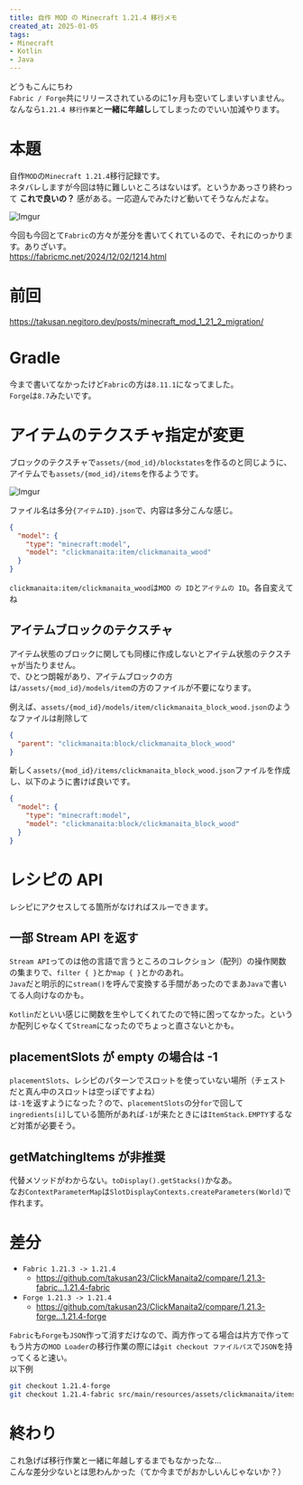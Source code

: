 ```yaml
---
title: 自作 MOD の Minecraft 1.21.4 移行メモ
created_at: 2025-01-05
tags:
- Minecraft
- Kotlin
- Java
---
```

どうもこんにちわ  
`Fabric / Forge`共にリリースされているのに1ヶ月も空いてしまいすいません。なんなら`1.21.4 移行作業`と**一緒に年越し**してしまったのでいい加減やります。

# 本題
自作`MOD`の`Minecraft 1.21.4`移行記録です。  
ネタバレしますが今回は特に難しいところはないはず。というかあっさり終わって **これで良いの？** 感がある。一応遊んでみたけど動いてそうなんだよな。

![Imgur](https://i.imgur.com/fuiRyI6.png)

今回も今回とて`Fabric`の方々が差分を書いてくれているので、それにのっかります。ありざいす。  
https://fabricmc.net/2024/12/02/1214.html

# 前回
https://takusan.negitoro.dev/posts/minecraft_mod_1_21_2_migration/

# Gradle
今まで書いてなかったけど`Fabric`の方は`8.11.1`になってました。  
`Forge`は`8.7`みたいです。

# アイテムのテクスチャ指定が変更
ブロックのテクスチャで`assets/{mod_id}/blockstates`を作るのと同じように、アイテムでも`assets/{mod_id}/items`を作るようです。  

![Imgur](https://i.imgur.com/Wescj9U.png)

ファイル名は多分`{アイテムID}.json`で、内容は多分こんな感じ。

```json
{
  "model": {
    "type": "minecraft:model",
    "model": "clickmanaita:item/clickmanaita_wood"
  }
}
```

`clickmanaita:item/clickmanaita_wood`は`MOD の ID`と`アイテムの ID`。各自変えてね

## アイテムブロックのテクスチャ
アイテム状態のブロックに関しても同様に作成しないとアイテム状態のテクスチャが当たりません。  
で、ひとつ朗報があり、アイテムブロックの方は`/assets/{mod_id}/models/item`の方のファイルが不要になります。

例えば、`assets/{mod_id}/models/item/clickmanaita_block_wood.json`のようなファイルは削除して

```json
{
  "parent": "clickmanaita:block/clickmanaita_block_wood"
}
```

新しく`assets/{mod_id}/items/clickmanaita_block_wood.json`ファイルを作成し、以下のように書けば良いです。

```json
{
  "model": {
    "type": "minecraft:model",
    "model": "clickmanaita:block/clickmanaita_block_wood"
  }
}
```

# レシピの API
レシピにアクセスしてる箇所がなければスルーできます。

## 一部 Stream API を返す
`Stream API`ってのは他の言語で言うところのコレクション（配列）の操作関数の集まりで、`filter { }`とか`map { }`とかのあれ。  
`Java`だと明示的に`stream()`を呼んで変換する手間があったのでまあ`Java`で書いてる人向けなのかも。

`Kotlin`だといい感じに関数を生やしてくれてたので特に困ってなかった。というか配列じゃなくて`Stream`になったのでちょっと直さないとかも。  

## placementSlots が empty の場合は -1
`placementSlots`、レシピのパターンでスロットを使っていない場所（チェストだと真ん中のスロットは空っぽですよね）  
は`-1`を返すようになった？ので、`placementSlots`の分`for`で回して`ingredients[i]`している箇所があれば`-1`が来たときには`ItemStack.EMPTY`するなど対策が必要そう。

## getMatchingItems が非推奨
代替メソッドがわからない。`toDisplay().getStacks()`かなあ。  
なお`ContextParameterMap`は`SlotDisplayContexts.createParameters(World)`で作れます。  

# 差分
- `Fabric 1.21.3 -> 1.21.4` 
  - https://github.com/takusan23/ClickManaita2/compare/1.21.3-fabric...1.21.4-fabric
- `Forge 1.21.3 -> 1.21.4`
  - https://github.com/takusan23/ClickManaita2/compare/1.21.3-forge...1.21.4-forge

`Fabric`も`Forge`も`JSON`作って消すだけなので、両方作ってる場合は片方で作ってもう片方の`MOD Loader`の移行作業の際には`git checkout ファイルパス`で`JSON`を持ってくると速い。  
以下例

```bash
git checkout 1.21.4-forge
git checkout 1.21.4-fabric src/main/resources/assets/clickmanaita/items/
```

# 終わり
これ急げば移行作業と一緒に年越しするまでもなかったな...  
こんな差分少ないとは思わんかった（てか今までがおかしいんじゃないか？）